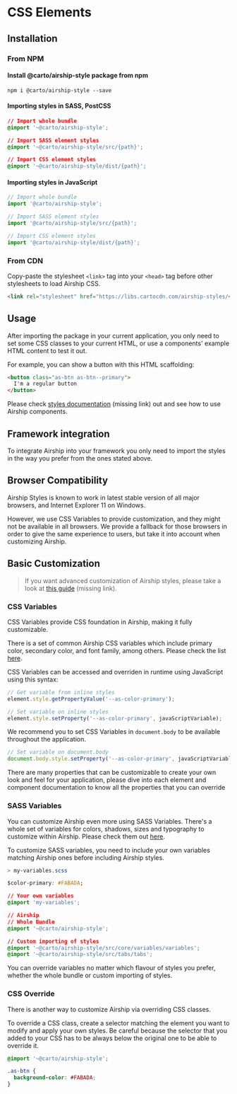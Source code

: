 # CSS Elements

## Installation

### From NPM
  #### Install @carto/airship-style package from npm
  ```
  npm i @carto/airship-style --save
  ```

  #### Importing styles in SASS, PostCSS
  ```css
  // Import whole bundle
  @import '~@carto/airship-style';

  // Import SASS element styles
  @import '~@carto/airship-style/src/{path}';

  // Import CSS element styles
  @import '~@carto/airship-style/dist/{path}';
  ```

  #### Importing styles in JavaScript
  ```javascript
  // Import whole bundle
  import '@carto/airship-style';

  // Import SASS element styles
  import '@carto/airship-style/src/{path}';

  // Import CSS element styles
  import '@carto/airship-style/dist/{path}';
  ```

### From CDN
Copy-paste the stylesheet `<link>` tag into your `<head>` tag before other stylesheets to load Airship CSS.
```html
<link rel="stylesheet" href="https://libs.cartocdn.com/airship-styles/<VERSION>/airship.css" crossorigin="anonymous" integrity="">
```

## Usage

After importing the package in your current application, you only need to set some CSS classes to your current HTML, or use a components' example HTML content to test it out.

For example, you can show a button with this HTML scaffolding:
```html
<button class="as-btn as-btn--primary">
  I'm a regular button
</button>
```

Please check [styles documentation]() (missing link) out and see how to use Airship components.

## Framework integration
To integrate Airship into your framework you only need to import the styles in the way you prefer from the ones stated above.

## Browser Compatibility
Airship Styles is known to work in latest stable version of all major browsers, and Internet Explorer 11 on Windows.

However, we use CSS Variables to provide customization, and they might not be available in all browsers. We provide a fallback for those browsers in order to give the same experience to users, but take it into account when customizing Airship.

## Basic Customization
> If you want advanced customization of Airship styles, please take a look at [this guide]() (missing link).

### CSS Variables
CSS Variables provide CSS foundation in Airship, making it fully customizable.

There is a set of common Airship CSS variables which include primary color, secondary color, and font family, among others. Please check the list [here](https://github.com/CartoDB/airship/blob/master/packages/styles/src/core/core.scss#L8).

CSS Variables can be accessed and overriden in runtime using JavaScript using this syntax:

```js
// Get variable from inline styles
element.style.getPropertyValue('--as-color-primary');

// Set variable on inline styles
element.style.setProperty('--as-color-primary', javaScriptVariable);
```

We recommend you to set CSS Variables in `document.body` to be available throughout the application.
```js
// Set variable on document.body
document.body.style.setProperty('--as-color-primary', javaScriptVariable);
```

There are many properties that can be customizable to create your own look and feel for your application, please dive into each element and component documentation to know all the properties that you can override

### SASS Variables

You can customize Airship even more using SASS Variables. There's a whole set of variables for colors, shadows, sizes and typography to customize within Airship. Please check them out [here](https://github.com/CartoDB/airship/tree/master/packages/styles/src/core/variables).

To customize SASS variables, you need to include your own variables matching Airship ones before including Airship styles.

```css
> my-variables.scss

$color-primary: #FABADA;
```

```css
// Your own variables
@import 'my-variables';

// Airship
// Whole Bundle
@import '~@carto/airship-style';

// Custom importing of styles
@import '~@carto/airship-style/src/core/variables/variables';
@import '~@carto/airship-style/src/tabs/tabs';
```

You can override variables no matter which flavour of styles you prefer, whether the whole bundle or custom importing of styles.

### CSS Override

There is another way to customize Airship via overriding CSS classes.

To override a CSS class, create a selector matching the element you want to modify and apply your own styles. Be careful because the selector that you added to your CSS has to be always below the original one to be able to override it.

```css
@import '~@carto/airship-style';

.as-btn {
  background-color: #FABADA;
}
```
